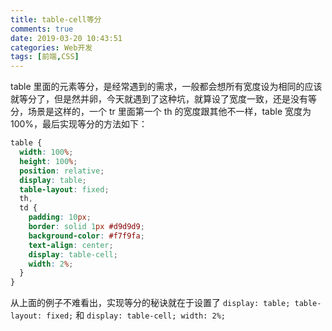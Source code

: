 ```yaml
---
title: table-cell等分
comments: true
date: 2019-03-20 10:43:51
categories: Web开发
tags: [前端,CSS]
---
```


table 里面的元素等分，是经常遇到的需求，一般都会想所有宽度设为相同的应该就等分了，但是然并卵，今天就遇到了这种坑，就算设了宽度一致，还是没有等分，场景是这样的，一个 tr 里面第一个 th 的宽度跟其他不一样，table 宽度为 100%，最后实现等分的方法如下：

<!--more-->

```scss
table {
  width: 100%;
  height: 100%;
  position: relative;
  display: table;
  table-layout: fixed;
  th,
  td {
    padding: 10px;
    border: solid 1px #d9d9d9;
    background-color: #f7f9fa;
    text-align: center;
    display: table-cell;
    width: 2%;
  }
}
```

从上面的例子不难看出，实现等分的秘诀就在于设置了 `display: table; table-layout: fixed;` 和 `display: table-cell; width: 2%;`
